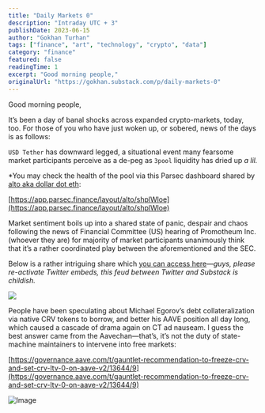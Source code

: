 ```yaml
---
title: "Daily Markets 0"
description: "Intraday UTC + 3"
publishDate: 2023-06-15
author: "Gokhan Turhan"
tags: ["finance", "art", "technology", "crypto", "data"]
category: "finance"
featured: false
readingTime: 1
excerpt: "Good morning people,"
originalUrl: "https://gokhan.substack.com/p/daily-markets-0"
---
```


Good morning people,

It’s been a day of banal shocks across expanded crypto-markets, today, too. For those of you who have just woken up, or sobered, news of the days is as follows:

`USD Tether` has downward legged, a situational event many fearsome market participants perceive as a de-peg as `3pool` liquidity has dried up *a lil.*

*You may check the health of the pool via this Parsec dashboard shared by [alto aka dollar dot eth](https://twitter.com/etheraltog/status/1669274403383771137):

[https://app.parsec.finance/layout/alto/shplWloe](https://app.parsec.finance/layout/alto/shplWloe)

Market sentiment boils up into a shared state of panic, despair and chaos following the news of Financial Committee (US) hearing of Promotheum Inc. (whoever they are) for majority of market participants unanimously think that it’s a rather coordinated play between the aforementioned and the SEC.

Below is a rather intriguing share which [you can access here](https://twitter.com/AlexanderGrieve/status/1668764481252478979)—*guys, please re-activate Twitter embeds, this feud between Twitter and Substack is childish.*

![](https://substack-post-media.s3.amazonaws.com/public/images/9b1ab70d-f0a9-4f36-80ff-e89455997ccb_1200x1514.png)

People have been speculating about Michael Egorov’s debt collateralization via native CRV tokens to borrow, and better his AAVE position all day long, which caused a cascade of drama again on CT ad nauseam. I guess the best answer came from the Aavechan—that’s, it’s not the duty of state-machine maintainers to intervene into free markets:

[https://governance.aave.com/t/gauntlet-recommendation-to-freeze-crv-and-set-crv-ltv-0-on-aave-v2/13644/9](https://governance.aave.com/t/gauntlet-recommendation-to-freeze-crv-and-set-crv-ltv-0-on-aave-v2/13644/9)

![Image](https://substack-post-media.s3.amazonaws.com/public/images/4785fc07-a6dd-4f55-9eb0-50fdbaf2b137_1280x720.jpeg)